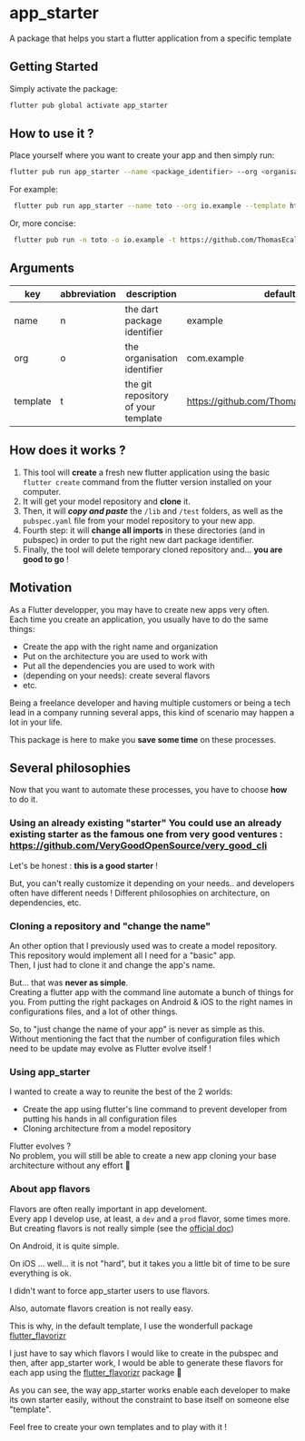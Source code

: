 
  
    
# app_starter      
 A package that helps you start a flutter application from a specific template      
      
## Getting Started    
    
 Simply activate the package:    
```sh  
flutter pub global activate app_starter    
```  
## How to use it ?    
 Place yourself where you want to create your app and then simply run:    
    
  ```sh  
 flutter pub run app_starter --name <package_identifier> --org <organisation> --template <template_git_repository>  
```  
  
 For example:    
    
```sh  
 flutter pub run app_starter --name toto --org io.example --template https://github.com/ThomasEcalle/flappy_templateUsing abbreviation:    
```  
Or, more concise:  
```sh  
 flutter pub run -n toto -o io.example -t https://github.com/ThomasEcalle/flappy_template  
```  
  
## Arguments    
 | key | abbreviation | description | default value |    
| ---- | -- | -- | --  |    
| name | n | the dart package identifier | example |    
| org | o | the organisation identifier | com.example |    
| template | t | the git repository of your template | https://github.com/ThomasEcalle/flappy_template |    
    
 ## How does it works ?  
 1. This tool will **create** a fresh new flutter application using the basic `flutter create` command from the flutter version installed on your computer.  
 2. It will get your model repository and **clone** it.  
 3. Then, it will ***copy and paste*** the  `/lib` and `/test` folders, as well as the `pubspec.yaml` file from your model repository to your new app.  
 4. Fourth step: it will **change all imports** in these directories (and in pubspec) in order to put the right new dart package identifier.  
 5. Finally, the tool will delete temporary cloned repository and... **you are good to go** !  
   
        
## Motivation    
 As a Flutter developper, you may have to create new apps very often.    
Each time you create an application, you usually have to do the same things:    
    
 - Create the app with the right name and organization    
 - Put on the architecture you are used to work with    
 - Put all the dependencies you are used to work with    
 - (depending on your needs): create several flavors    
 - etc.    
    
Being a freelance developer and having multiple customers or being a tech lead in a company running several apps, this kind of scenario may happen a lot in your life.    
  
This package is here to make you **save some time** on these processes.    
    
## Several philosophies    
 Now that you want to automate these processes, you have to choose **how** to do it.    
### Using an already existing "starter" You could use an already existing starter as the famous one from very good ventures : https://github.com/VeryGoodOpenSource/very_good_cli    
    
    
Let's be honest : **this is a good starter** !   
  
But, you can't really customize it depending on your needs.. and developers often have different needs ! Different philosophies on architecture, on dependencies, etc.    
### Cloning a repository  and "change the name"  
An other option that I previously used was to create a model repository.    
This repository would implement all I need for a "basic" app.    
Then, I just had to clone it and change the app's name.    
    
But... that was **never as simple**.    
Creating a flutter app with the command line automate a bunch of things for you. From putting the right packages on Android & iOS to the right names in configurations files, and a lot of other things.    
    
So, to "just change the name of your app" is never as simple as this.    
Without mentioning the fact that the number of configuration files which need to be update may evolve as Flutter evolve itself !    
    
### Using app_starter    
 I wanted to create a way to reunite the best of the 2 worlds:    
    
- Create the app using flutter's line command to prevent developer from putting his hands in all configuration files    
- Cloning architecture from a model repository    
    
Flutter evolves ?    
No problem, you will still be able to create a new app cloning your base architecture without any effort 🚀  
  
### About app flavors  
  
Flavors are often really important in app develoment.  
Every app I develop use, at least, a `dev` and a `prod` flavor, some times more.  
But creating flavors is not really simple (see the [official doc](https://flutter.dev/docs/deployment/flavors))  
  
On Android, it is quite simple.

On iOS ... well... it is not "hard", but it takes you a little bit of time to be sure everything is ok.  
  
I didn't want to force app_starter users to use flavors.  

Also, automate flavors creation is not really easy.  
  
This is why, in the default template, I use the wonderfull package [flutter_flavorizr](https://pub.dev/packages/flutter_flavorizr)

I just have to say which flavors I would like to create in the pubspec and then, after app_starter work, I would be able to generate these flavors for each app using the [flutter_flavorizr](https://pub.dev/packages/flutter_flavorizr) package 🎉  
  
As you can see, the way app_starter works enable each developer to make its own starter easily, without the constraint to base itself on someone else "template".  
  
Feel free to create your own templates and to play with it !
